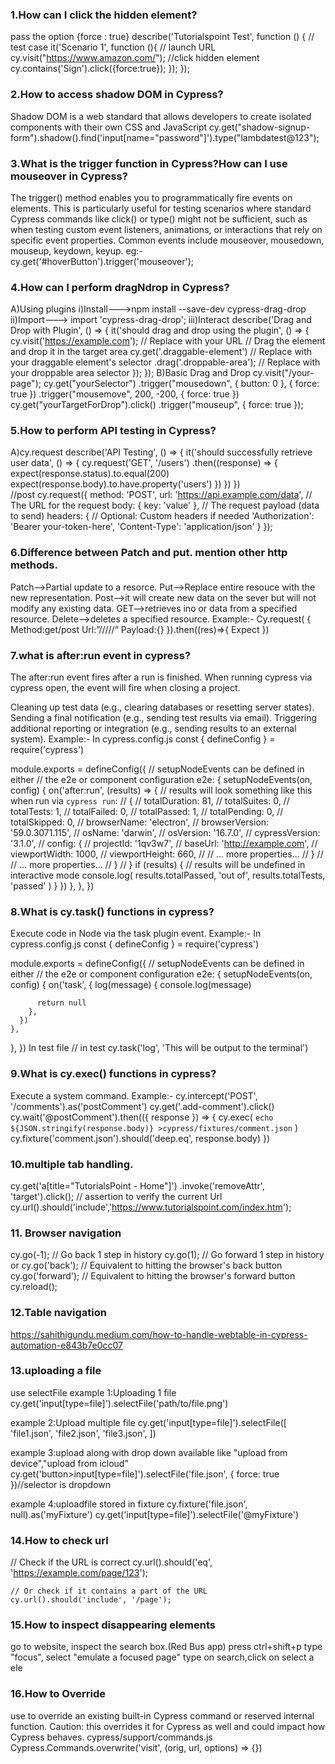 ### 1.How can I click the hidden element?
pass the option {force : true}
describe('Tutorialspoint Test', function () {
   // test case
   it('Scenario 1', function (){
      // launch URL
      cy.visit("https://www.amazon.com/");
      //click hidden element
      cy.contains('Sign').click({force:true});
   });
});
### 2.How to access shadow DOM in Cypress?
Shadow DOM is a web standard that allows developers to create isolated components with their own CSS and JavaScript
cy.get("shadow-signup-form").shadow().find('input[name="password"]').type("lambdatest@123");
### 3.What is the trigger function in Cypress?How can I use mouseover in Cypress?
The trigger() method enables you to programmatically fire events on elements. This is particularly useful for testing scenarios where standard Cypress commands like click() or type() might not be sufficient, such as when testing custom event listeners, animations, or interactions that rely on specific event properties.
Common events include mouseover, mousedown, mouseup, keydown, keyup.
eg:-
 cy.get('#hoverButton').trigger('mouseover');
 ### 4.How can I perform dragNdrop in Cypress?
 A)Using plugins
    i)Install--->npm install --save-dev cypress-drag-drop
    ii)Import---> import 'cypress-drag-drop';
    iii)Interact
describe('Drag and Drop with Plugin', () => {
  it('should drag and drop using the plugin', () => {
    cy.visit('https://example.com'); // Replace with your URL
    // Drag the element and drop it in the target area
    cy.get('.draggable-element') // Replace with your draggable element's selector
      .drag('.droppable-area'); // Replace with your droppable area selector
  });
});
B)Basic Drag and Drop
cy.visit("/your-page");
    cy.get("yourSelector")
      .trigger("mousedown", { button: 0 }, { force: true })
      .trigger("mousemove", 200, -200, { force: true })
    cy.get("yourTargetForDrop").click()
      .trigger("mouseup", { force: true });

### 5.How to perform API testing in Cypress?
A)cy.request
describe('API Testing', () => {
  it('should successfully retrieve user data', () => {
    cy.request('GET', '/users')
      .then((response) => {
        expect(response.status).to.equal(200)
        expect(response.body).to.have.property('users')
      })
  })
})    
//post
cy.request({
  method: 'POST',
  url: 'https://api.example.com/data',  // The URL for the request
  body: { key: 'value' },              // The request payload (data to send)
  headers: {                          // Optional: Custom headers if needed
    'Authorization': 'Bearer your-token-here',
    'Content-Type': 'application/json'
  }
});


### 6.Difference between Patch and put. mention other http methods.
Patch-->Partial update to a resorce.
Put-->Replace entire resouce with the new representation.
Post-->it will create new data on the sever but will not modify any existing data.
GET-->retrieves ino or data from a specified resource.
Delete-->deletes a specified resource.
Example:-
Cy.request(
{
Method:get/post
Url:”/////“
Payload:{}
}).then((res)=>{
Expect
})

### 7.what is after:run event in cypress?
The after:run event fires after a run is finished. When running cypress via cypress open, the event will fire when closing a project.

Cleaning up test data (e.g., clearing databases or resetting server states).
Sending a final notification (e.g., sending test results via email).
Triggering additional reporting or integration (e.g., sending results to an external system).
Example:-
In cypress.config.js
const { defineConfig } = require('cypress')

module.exports = defineConfig({
  // setupNodeEvents can be defined in either
  // the e2e or component configuration
  e2e: {
    setupNodeEvents(on, config) {
      on('after:run', (results) => {
        // results will look something like this when run via `cypress run`:
        // {
        //   totalDuration: 81,
        //   totalSuites: 0,
        //   totalTests: 1,
        //   totalFailed: 0,
        //   totalPassed: 1,
        //   totalPending: 0,
        //   totalSkipped: 0,
        //   browserName: 'electron',
        //   browserVersion: '59.0.3071.115',
        //   osName: 'darwin',
        //   osVersion: '16.7.0',
        //   cypressVersion: '3.1.0',
        //   config: {
        //     projectId: '1qv3w7',
        //     baseUrl: 'http://example.com',
        //     viewportWidth: 1000,
        //     viewportHeight: 660,
        //     // ... more properties...
        //   }
        //   // ... more properties...
        //   }
        // }
        if (results) {
          // results will be undefined in interactive mode
          console.log(
            results.totalPassed,
            'out of',
            results.totalTests,
            'passed'
          )
        }
      })
    },
  },
})

### 8.What is cy.task() functions in cypress?
Execute code in Node via the task plugin event.
Example:-
In cypress.config.js
const { defineConfig } = require('cypress')

module.exports = defineConfig({
  // setupNodeEvents can be defined in either
  // the e2e or component configuration
  e2e: {
    setupNodeEvents(on, config) {
      on('task', {
        log(message) {
          console.log(message)

          return null
        },
      })
    },
  },
})
In test file
// in test
cy.task('log', 'This will be output to the terminal')

### 9.What is cy.exec() functions in cypress?
Execute a system command.
Example:-
cy.intercept('POST', '/comments').as('postComment')
cy.get('.add-comment').click()
cy.wait('@postComment').then(({ response }) => {
  cy.exec(
    `echo ${JSON.stringify(response.body)} >cypress/fixtures/comment.json`
  )
  cy.fixture('comment.json').should('deep.eq', response.body)
})
### 10.multiple tab handling.
  cy.get('a[title="TutorialsPoint - Home"]')
      .invoke('removeAttr', 'target').click();
      // assertion to verify the current Url
          cy.url().should('include','https://www.tutorialspoint.com/index.htm');

### 11. Browser navigation
cy.go(-1); // Go back 1 step in history
cy.go(1);  // Go forward 1 step in history
or
cy.go('back');  // Equivalent to hitting the browser's back button
cy.go('forward');  // Equivalent to hitting the browser's forward button
cy.reload();
### 12.Table navigation
https://sahithigundu.medium.com/how-to-handle-webtable-in-cypress-automation-e843b7e0cc07
### 13.uploading a file
use selectFile
example 1:Uploading 1 file
cy.get('input[type=file]').selectFile('path/to/file.png')
>>>>>>>>>
example 2:Upload multiple file
cy.get('input[type=file]').selectFile([
  'file1.json',
  'file2.json',
  'file3.json',
])
>>>
example 3:upload along with drop down available like "upload from device","upload from icloud"
cy.get('button>input[type=file]').selectFile('file.json', { force: true })//selector is dropdown 
>>>>
example 4:uploadfile stored in fixture
cy.fixture('file.json', null).as('myFixture')
cy.get('input[type=file]').selectFile('@myFixture')
### 14.How to check url
  // Check if the URL is correct
    cy.url().should('eq', 'https://example.com/page/123');
    
    // Or check if it contains a part of the URL
    cy.url().should('include', '/page');
### 15.How to inspect disappearing elements
go to website, inspect the search box.(Red Bus app)
press ctrl+shift+p
type "focus", select "emulate a focused page"
type on search,click on select a ele
### 16.How to Override
use to override an existing built-in Cypress command or reserved internal function. Caution: this overrides it for Cypress as well and could impact how Cypress behaves.
cypress/support/commands.js
Cypress.Commands.overwrite('visit', (orig, url, options) => {})



